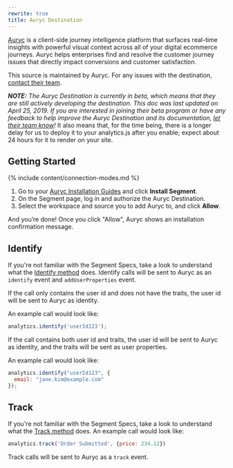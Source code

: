 ```yaml
---
rewrite: true
title: Auryc Destination
---
```

[Auryc](https://www.auryc.com/?utm_source=segmentio&utm_medium=docs&utm_campaign=partners) is a client-side journey intelligence platform that surfaces real-time insights with powerful visual context across all of your digital ecommerce journeys. Auryc helps enterprises find and resolve the customer journey issues that directly impact conversions and customer satisfaction.

This source is maintained by Auryc. For any issues with the destination, [contact their team](mailto:segment@auryc.com).

_**NOTE:** The Auryc Destination is currently in beta, which means that they are still actively developing the destination. This doc was last updated on April 25, 2019. If you are interested in joining their beta program or have any feedback to help improve the Auryc Destination and its documentation, [let their team know](mailto:segment@auryc.com)!_ It also means that, for the time being, there is a longer delay for us to deploy it to your analytics.js after you enable; expect about 24 hours for it to render on your site.

## Getting Started

{% include content/connection-modes.md %}

1. Go to your [Auryc Installation Guides](https://portal.auryc.com/auth/session?modal=integrations) and click  **Install Segment**.
2. On the Segment page, log in and authorize the Auryc Destination. 
3. Select the workspace and source you to add Auryc to, and click **Allow**.

And you’re done! Once you click "Allow", Auryc shows an installation confirmation message.

## Identify

If you're not familiar with the Segment Specs, take a look to understand what the [Identify method](https://segment.com/docs/connections/spec/identify/) does. Identify calls will be sent to Auryc as an `identify` event and `addUserProperties` event.

If the call only contains the user id and does not have the traits, the user id will be sent to Auryc as identity.

An example call would look like:

```js
analytics.identify('userId123');
```

If the call contains both user id and traits, the user id will be sent to Auryc as identity, and the traits will be sent as user properties.

An example call would look like:

```js
analytics.identify("userId123", {
  email: "jane.kim@example.com"
});
```


## Track

If you're not familiar with the Segment Specs, take a look to understand what the [Track method](https://segment.com/docs/connections/spec/track/) does. An example call would look like:

```js
analytics.track('Order Submitted', {price: 234.12})
```

Track calls will be sent to Auryc as a `track` event.
